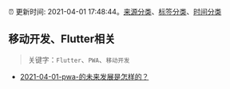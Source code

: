 :alarm_clock: 更新时间: 2021-04-01 17:48:44。[来源分类](../README.md)、[标签分类](../TAGS.md)、[时间分类](../TIMELINE.md)

## 移动开发、Flutter相关


> 关键字：`Flutter`、`PWA`、`移动开发`



- [2021-04-01-pwa-的未来发展是怎样的？](https://www.v2ex.com/t/767358) 